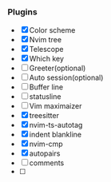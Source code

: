 ### Plugins

- [x] Color scheme
- [x] Nvim tree
- [x] Telescope
- [x] Which key
- [ ] Greeter(optional)
- [ ] Auto session(optional)
- [ ] Buffer line
- [ ] statusline
- [ ] Vim maximaizer
- [x] treesitter
- [x] nvim-ts-autotag
- [x] indent blankline
- [x] nvim-cmp
- [x] autopairs
- [ ] comments
- [ ] 